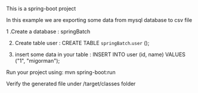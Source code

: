 This is a spring-boot project

In this example  we are exporting some data from mysql database to csv file

1 .Create a database : springBatch

2. Create table user : CREATE TABLE `springBatch`.`user` ();

3. insert some data in your table : INSERT INTO user (id, name) VALUES ("1", "migorman");

Run your project using: mvn spring-boot:run

Verify the generated file under /target/classes folder